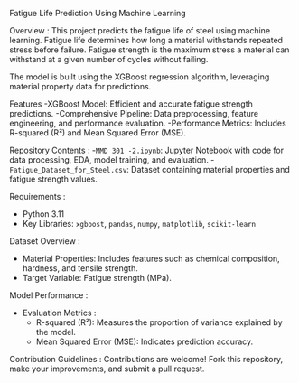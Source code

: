 Fatigue Life Prediction Using Machine Learning

Overview : 
This project predicts the fatigue life of steel using machine learning. Fatigue life determines how long a material withstands repeated stress before failure. Fatigue strength is the maximum stress a material can withstand at a given number of cycles without failing.

The model is built using the XGBoost regression algorithm, leveraging material property data for predictions.

Features
-XGBoost Model: Efficient and accurate fatigue strength predictions.
-Comprehensive Pipeline: Data preprocessing, feature engineering, and performance evaluation.
-Performance Metrics: Includes R-squared (R²) and Mean Squared Error (MSE).

Repository Contents :
-`MMD 301 -2.ipynb`: Jupyter Notebook with code for data processing, EDA, model training, and evaluation.
-`Fatigue_Dataset_for_Steel.csv`: Dataset containing material properties and fatigue strength values.

Requirements :
- Python 3.11
- Key Libraries: `xgboost`, `pandas`, `numpy`, `matplotlib`, `scikit-learn`

Dataset Overview :
- Material Properties: Includes features such as chemical composition, hardness, and tensile strength.
- Target Variable: Fatigue strength (MPa).

Model Performance : 
- Evaluation Metrics :
  - R-squared (R²): Measures the proportion of variance explained by the model.
  - Mean Squared Error (MSE): Indicates prediction accuracy.

Contribution Guidelines : 
Contributions are welcome! Fork this repository, make your improvements, and submit a pull request.



